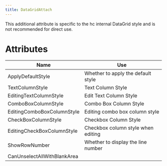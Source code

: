 ```yaml
---
title: DataGridAttach
---
```


This additional attribute is specific to the hc internal DataGrid style and is not recommended for direct use.

# Attributes

| Name | Use |
|-|-|
| ApplyDefaultStyle | Whether to apply the default style |
| TextColumnStyle | Text Column Style |
| EditingTextColumnStyle | Edit Text Column Style |
| ComboBoxColumnStyle | Combo Box Column Style |
| EditingComboBoxColumnStyle | Editing combo box column style |
| CheckBoxColumnStyle | Checkbox Column Style |
| EditingCheckBoxColumnStyle | Checkbox column style when editing |
| ShowRowNumber | Whether to display the line number |
| CanUnselectAllWithBlankArea | |